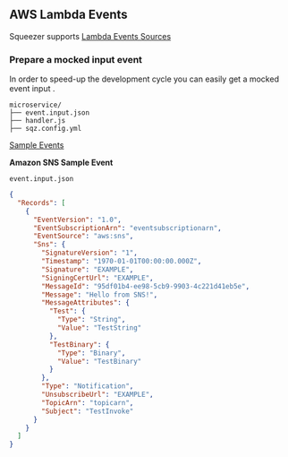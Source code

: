 ## AWS Lambda Events

Squeezer supports [Lambda Events Sources](http://docs.aws.amazon.com/lambda/latest/dg/invoking-lambda-function.html)

### Prepare a mocked input event

In order to speed-up the development cycle you can easily get a mocked event input .

```
microservice/
├── event.input.json
├── handler.js
├── sqz.config.yml
```

[Sample Events](http://docs.aws.amazon.com/lambda/latest/dg/eventsources.html)

**Amazon SNS Sample Event**

`event.input.json`

```json
{
  "Records": [
    {
      "EventVersion": "1.0",
      "EventSubscriptionArn": "eventsubscriptionarn",
      "EventSource": "aws:sns",
      "Sns": {
        "SignatureVersion": "1",
        "Timestamp": "1970-01-01T00:00:00.000Z",
        "Signature": "EXAMPLE",
        "SigningCertUrl": "EXAMPLE",
        "MessageId": "95df01b4-ee98-5cb9-9903-4c221d41eb5e",
        "Message": "Hello from SNS!",
        "MessageAttributes": {
          "Test": {
            "Type": "String",
            "Value": "TestString"
          },
          "TestBinary": {
            "Type": "Binary",
            "Value": "TestBinary"
          }
        },
        "Type": "Notification",
        "UnsubscribeUrl": "EXAMPLE",
        "TopicArn": "topicarn",
        "Subject": "TestInvoke"
      }
    }
  ]
}
```
